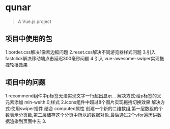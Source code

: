 # qunar

> A Vue.js project

## 项目中使用的包
1.border.css解决1像素边框问题
2.reset.css解决不同游览器样式问题
3.引入fastclick解决移动端点击延迟300毫秒问题
4.引入 vue-awesome-swiper实现拖拽轮播效果

## 项目中的问题
1.recommend组件中p标签无法实现文字一行超出显示...
解决方式:给p标签的父元素添加 min-weith:0;样式
2.icons组件中超过8个图片实现拖拽切换效果
解决方式:使用swiper插件 结合 computed属性
创建一个新的二维数组,第一层数组的个数表示分页数,第二层储存这个分页中所以的数据对象.最后通过2个vfor遍历讲数据渲染到页面中去
3.
